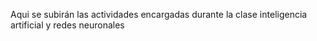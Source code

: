 Aqui se subirán las actividades encargadas durante la clase inteligencia artificial y redes neuronales
